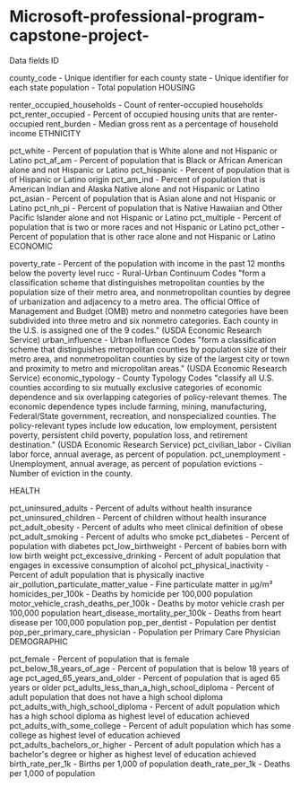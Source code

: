 # Microsoft-professional-program-capstone-project-

Data fields
ID

county_code - Unique identifier for each county
state - Unique identifier for each state
population - Total population
HOUSING

renter_occupied_households - Count of renter-occupied households
pct_renter_occupied - Percent of occupied housing units that are renter-occupied
rent_burden - Median gross rent as a percentage of household income
ETHNICITY

pct_white - Percent of population that is White alone and not Hispanic or Latino
pct_af_am - Percent of population that is Black or African American alone and not Hispanic or Latino
pct_hispanic - Percent of population that is of Hispanic or Latino origin
pct_am_ind - Percent of population that is American Indian and Alaska Native alone and not Hispanic or Latino
pct_asian - Percent of population that is Asian alone and not Hispanic or Latino
pct_nh_pi - Percent of population that is Native Hawaiian and Other Pacific Islander alone and not Hispanic or Latino
pct_multiple - Percent of population that is two or more races and not Hispanic or Latino
pct_other - Percent of population that is other race alone and not Hispanic or Latino
ECONOMIC

poverty_rate - Percent of the population with income in the past 12 months below the poverty level
rucc - Rural-Urban Continuum Codes "form a classification scheme that distinguishes metropolitan counties by the population size of their metro area, and nonmetropolitan counties by degree of urbanization and adjacency to a metro area. The official Office of Management and Budget (OMB) metro and nonmetro categories have been subdivided into three metro and six nonmetro categories. Each county in the U.S. is assigned one of the 9 codes." (USDA Economic Research Service)
urban_influence - Urban Influence Codes "form a classification scheme that distinguishes metropolitan counties by population size of their metro area, and nonmetropolitan counties by size of the largest city or town and proximity to metro and micropolitan areas." (USDA Economic Research Service)
economic_typology - County Typology Codes "classify all U.S. counties according to six mutually exclusive categories of economic dependence and six overlapping categories of policy-relevant themes. The economic dependence types include farming, mining, manufacturing, Federal/State government, recreation, and nonspecialized counties. The policy-relevant types include low education, low employment, persistent poverty, persistent child poverty, population loss, and retirement destination." (USDA Economic Research Service)
pct_civilian_labor - Civilian labor force, annual average, as percent of population.
pct_unemployment - Unemployment, annual average, as percent of population
evictions - Number of eviction in the county.

HEALTH

pct_uninsured_adults - Percent of adults without health insurance
pct_uninsured_children - Percent of children without health insurance
pct_adult_obesity - Percent of adults who meet clinical definition of obese
pct_adult_smoking - Percent of adults who smoke
pct_diabetes - Percent of population with diabetes
pct_low_birthweight - Percent of babies born with low birth weight
pct_excessive_drinking - Percent of adult population that engages in excessive consumption of alcohol
pct_physical_inactivity - Percent of adult population that is physically inactive
air_pollution_particulate_matter_value - Fine particulate matter in µg/m³
homicides_per_100k - Deaths by homicide per 100,000 population
motor_vehicle_crash_deaths_per_100k - Deaths by motor vehicle crash per 100,000 population
heart_disease_mortality_per_100k - Deaths from heart disease per 100,000 population
pop_per_dentist - Population per dentist
pop_per_primary_care_physician - Population per Primary Care Physician
DEMOGRAPHIC

pct_female - Percent of population that is female
pct_below_18_years_of_age - Percent of population that is below 18 years of age
pct_aged_65_years_and_older - Percent of population that is aged 65 years or older
pct_adults_less_than_a_high_school_diploma - Percent of adult population that does not have a high school diploma
pct_adults_with_high_school_diploma - Percent of adult population which has a high school diploma as highest level of education achieved
pct_adults_with_some_college - Percent of adult population which has some college as highest level of education achieved
pct_adults_bachelors_or_higher - Percent of adult population which has a bachelor's degree or higher as highest level of education achieved
birth_rate_per_1k - Births per 1,000 of population
death_rate_per_1k - Deaths per 1,000 of population
